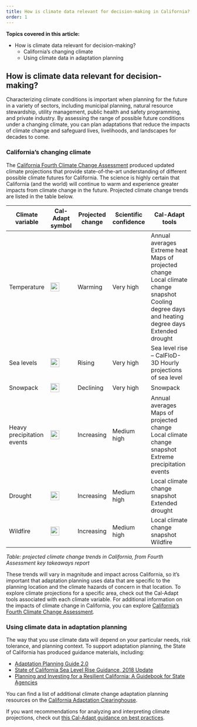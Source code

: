```yaml
---
title: How is climate data relevant for decision-making in California?
order: 1
---
```


**Topics covered in this article:**

- How is climate data relevant for decision-making?
  - California’s changing climate
  - Using climate data in adaptation planning

## How is climate data relevant for decision-making?

Characterizing climate conditions is important when planning for the future in a variety of sectors, including municipal planning, natural resource stewardship, utility management, public health and safety programming, and private industry. By assessing the range of possible future conditions under a changing climate, you can plan adaptations that reduce the impacts of climate change and safeguard lives, livelihoods, and landscapes for decades to come.

### California’s changing climate

The [California Fourth Climate Change Assessment](https://www.climateassessment.ca.gov) produced updated climate projections that provide state-of-the-art understanding of different possible climate futures for California. The science is highly certain that California (and the world) will continue to warm and experience greater impacts from climate change in the future. Projected climate change trends are listed in the table below.

| Climate variable           | Cal-Adapt symbol                                            | Projected change | Scientific confidence | Cal-Adapt tools                                                                                                                                  |
| -------------------------- | ----------------------------------------------------------- | ---------------- | --------------------- | ------------------------------------------------------------------------------------------------------------------------------------------------ |
| Temperature                | <img width="24" height="24" src="/img/icons/sun.svg">       | Warming          | Very high             | Annual averages Extreme heat Maps of projected change Local climate change snapshot Cooling degree days and heating degree days Extended drought |
| Sea levels                 | <img width="24" height="24" src="/img/icons/sea.svg">       | Rising           | Very high             | Sea level rise – CalFloD-3D Hourly projections of sea level                                                                                      |
| Snowpack                   | <img width="24" height="24" src="/img/icons/snowflake.svg"> | Declining        | Very high             | Snowpack                                                                                                                                         |
| Heavy precipitation events | <img width="24" height="24" src="/img/icons/rainfall.svg">  | Increasing       | Medium high           | Annual averages Maps of projected change Local climate change snapshot Extreme precipitation events                                              |
| Drought                    | <img width="24" height="24" src="/img/icons/sun.svg">       | Increasing       | Medium high           | Local climate change snapshot Extended drought                                                                                                   |
| Wildfire                   | <img width="24" height="24" src="/img/icons/wildfire.svg">  | Increasing       | Medium high           | Local climate change snapshot Wildfire                                                                                                           |

_Table: projected climate change trends in California, from Fourth Assessment key takeaways report_

These trends will vary in magnitude and impact across California, so it’s important that adaptation planning uses data that are specific to the planning location and the climate hazards of concern in that location. To explore climate projections for a specific area, check out the Cal-Adapt tools associated with each climate variable. For additional information on the impacts of climate change in California, you can explore [California’s Fourth Climate Change Assessment](https://www.energy.ca.gov/sites/default/files/2019-11/20180827_Summary_Brochure_ADA.pdf).

### Using climate data in adaptation planning

The way that you use climate data will depend on your particular needs, risk tolerance, and planning context. To support adaptation planning, the State of California has produced guidance materials, including:

- [Adaptation Planning Guide 2.0](https://resilientca.org/apg/)
- [State of California Sea Level Rise Guidance, 2018 Update](https://www.opc.ca.gov/webmaster/ftp/pdf/agenda_items/20180314/Item3_Exhibit-A_OPC_SLR_Guidance-rd3.pdf)
- [Planning and Investing for a Resilient California: A Guidebook for State Agencies](http://opr.ca.gov/docs/20180313-Building_a_Resilient_CA.pdf)

You can find a list of additional climate change adaptation planning resources on the [California Adaptation Clearinghouse](https://resilientca.org/apg/adaptation-planning-resources/).

If you want recommendations for analyzing and interpreting climate projections, check out [this Cal-Adapt guidance on best practices](help/get-started/best-practices).
